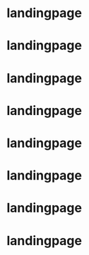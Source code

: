 # landingpage
# landingpage
# landingpage
# landingpage
# landingpage
# landingpage
# landingpage
# landingpage
